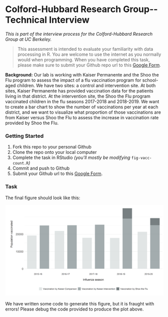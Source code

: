 # Colford-Hubbard Research Group--Technical Interview

*This is part of the interview process for the Colford-Hubbard Research Group at UC Berkeley.*

>This assessment is intended to evaluate your familiarity with data processing in R. You are welcome to use the internet as you normally would when programming. When you have completed this task, please make sure to submit your Github repo url to this [Google Form](https://www.google.com).

**Background:** Our lab is working with Kaiser Permanente and the Shoo the Flu program to assess the impact of a flu vaccination program for school-aged children. We have two sites: a control and intervention site. At both sites, Kaiser Permanente has provided vaccination data for the patients living in that district. At the intervention site, the Shoo the Flu program vaccinated children in the flu seasons 2017-2018 and 2018-2019. We want to create a bar chart to show the number of vaccinations per year at each district, and we want to visualize what proportion of those vaccinations are from Kaiser versus Shoo the Flu to assess the increase in vaccination rate provided by Shoo the Flu.

### Getting Started

1. Fork this repo to your personal Github
2. Clone the repo onto your local computer
3. Complete the task in RStudio *(you'll mostly be modifying* `fig-vacc-count.R`*)*
4. Commit and push to Github
5. Submit your Github url to this [Google Form](https://www.google.com).

### Task

The final figure should look like this: 

![expected_result](https://github.com/nnpok/chrg-ds-interview/blob/master/expected_result.png)

We have written some code to generate this figure, but it is fraught with errors! Please debug the code provided to produce the plot above.
